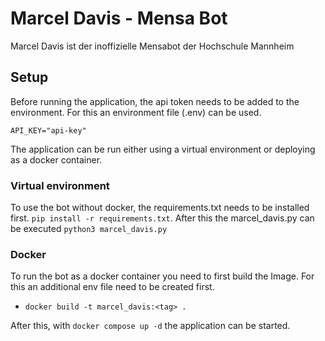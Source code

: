 # Marcel Davis - Mensa Bot

Marcel Davis ist der inoffizielle Mensabot der Hochschule Mannheim

## Setup

Before running the application, the api token needs to be added to the environment. For this an environment file (.env) can be used.

```.env
API_KEY="api-key"
```

The application can be run either using a virtual environment or deploying as a docker container. 

### Virtual environment

To use the bot without docker, the requirements.txt needs to be installed first. ```pip install -r requirements.txt```. After this the marcel_davis.py can be executed ```python3 marcel_davis.py```

### Docker

To run the bot as a docker container you need to first build the Image. For this an additional env file need to be created first.

- ```docker build -t marcel_davis:<tag> .```

After this, with ```docker compose up -d``` the application can be started.
